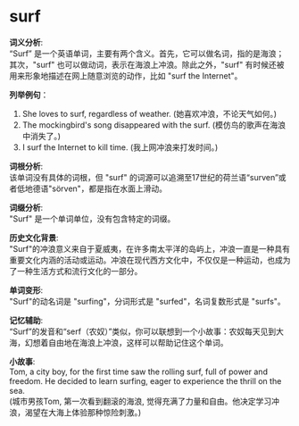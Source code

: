 # surf

**词义分析**:  
“Surf” 是一个英语单词，主要有两个含义。首先，它可以做名词，指的是海浪；其次，"surf" 也可以做动词，表示在海浪上冲浪。除此之外，"surf" 有时候还被用来形象地描述在网上随意浏览的动作，比如 "surf the Internet"。

  

**列举例句**：

  

1.  She loves to surf, regardless of weather. (她喜欢冲浪，不论天气如何。)
2.  The mockingbird's song disappeared with the surf. (模仿鸟的歌声在海浪中消失了。)
3.  I surf the Internet to kill time. (我上网冲浪来打发时间。)

  

**词根分析**:  
该单词没有具体的词根，但 "surf" 的词源可以追溯至17世纪的荷兰语“surven”或者低地德语"sörven"，都是指在水面上滑动。

  

**词缀分析**:  
"Surf" 是一个单词单位，没有包含特定的词缀。

  

**历史文化背景**:  
"Surf"的冲浪意义来自于夏威夷，在许多南太平洋的岛屿上，冲浪一直是一种具有重要文化内涵的活动或运动。冲浪在现代西方文化中，不仅仅是一种运动，也成为了一种生活方式和流行文化的一部分。

  

**单词变形**:  
"Surf"的动名词是 "surfing"，分词形式是 "surfed"，名词复数形式是 "surfs"。

  

**记忆辅助**:  
“Surf”的发音和“serf（农奴）”类似，你可以联想到一个小故事：农奴每天见到大海，幻想着自由地在海浪上冲浪，这样可以帮助记住这个单词。

  

**小故事**:  
Tom, a city boy, for the first time saw the rolling surf, full of power and freedom. He decided to learn surfing, eager to experience the thrill on the sea.  
(城市男孩Tom, 第一次看到翻滚的海浪, 觉得充满了力量和自由。他决定学习冲浪，渴望在大海上体验那种惊险刺激。)
